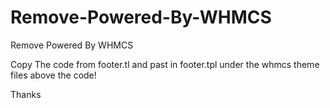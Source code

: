 # Remove-Powered-By-WHMCS
Remove Powered By WHMCS

Copy The code from footer.tl and past in footer.tpl under the whmcs theme files above the code! 


Thanks
